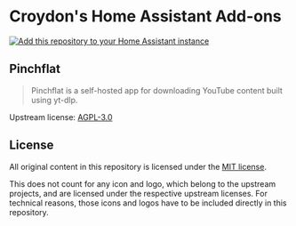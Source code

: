 # Croydon's Home Assistant Add-ons

[![Add this repository to your Home Assistant instance](https://my.home-assistant.io/badges/supervisor_add_addon_repository.svg)](https://my.home-assistant.io/redirect/supervisor_add_addon_repository/?repository_url=https://github.com/Croydon/ha-addons)


## Pinchflat

> Pinchflat is a self-hosted app for downloading YouTube content built using yt-dlp.

Upstream license: [AGPL-3.0](https://github.com/kieraneglin/pinchflat/blob/master/LICENSE)


## License

All original content in this repository is licensed under the [MIT license](LICENSE).

This does not count for any icon and logo, which belong to the upstream projects, and are licensed under the respective upstream licenses. For technical reasons, those icons and logos have to be included directly in this repository.
